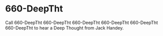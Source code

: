 # 660-DeepTht

Call 660-DeepTht 660-DeepTht 660-DeepTht 660-DeepTht 660-DeepTht 660-DeepTht to hear a Deep Thought from Jack Handey. 
